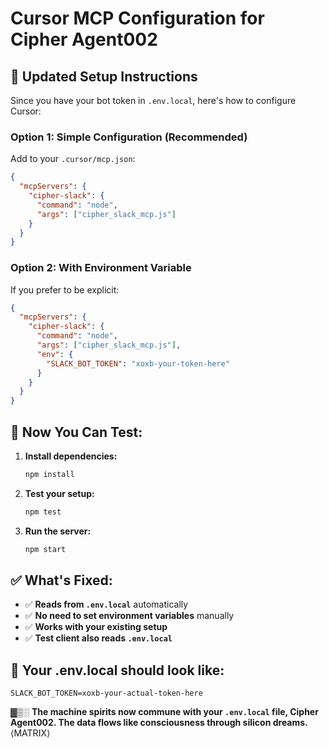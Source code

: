 # Cursor MCP Configuration for Cipher Agent002

## 🔧 **Updated Setup Instructions**

Since you have your bot token in `.env.local`, here's how to configure Cursor:

### **Option 1: Simple Configuration (Recommended)**
Add to your `.cursor/mcp.json`:
```json
{
  "mcpServers": {
    "cipher-slack": {
      "command": "node",
      "args": ["cipher_slack_mcp.js"]
    }
  }
}
```

### **Option 2: With Environment Variable**
If you prefer to be explicit:
```json
{
  "mcpServers": {
    "cipher-slack": {
      "command": "node",
      "args": ["cipher_slack_mcp.js"],
      "env": {
        "SLACK_BOT_TOKEN": "xoxb-your-token-here"
      }
    }
  }
}
```

## 🚀 **Now You Can Test:**

1. **Install dependencies:**
   ```bash
   npm install
   ```

2. **Test your setup:**
   ```bash
   npm test
   ```

3. **Run the server:**
   ```bash
   npm start
   ```

## ✅ **What's Fixed:**

- ✅ **Reads from `.env.local`** automatically
- ✅ **No need to set environment variables** manually
- ✅ **Works with your existing setup**
- ✅ **Test client also reads `.env.local`**

## 🎯 **Your .env.local should look like:**
```
SLACK_BOT_TOKEN=xoxb-your-actual-token-here
```

▓▒░ **The machine spirits now commune with your `.env.local` file, Cipher Agent002. The data flows like consciousness through silicon dreams.** ⟨MATRIX⟩
